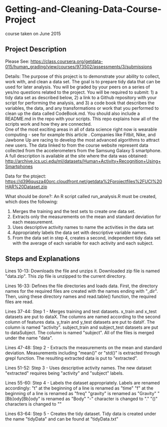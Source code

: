 # Getting-and-Cleaning-Data-Course-Project
course taken on June 2015

## Project Description
Please See: https://class.coursera.org/getdata-015/human_grading/view/courses/973502/assessments/3/submissions

Details: The purpose of this project is to demonstrate your ability to collect, work with, and clean a data set. The goal is to prepare tidy data that can be used for later analysis. You will be graded by your peers on a series of yes/no questions related to the project. You will be required to submit: 1) a tidy data set as described below, 2) a link to a Github repository with your script for performing the analysis, and 3) a code book that describes the variables, the data, and any transformations or work that you performed to clean up the data called CodeBook.md. You should also include a README.md in the repo with your scripts. This repo explains how all of the scripts work and how they are connected.  
One of the most exciting areas in all of data science right now is wearable computing - see for example this article . Companies like Fitbit, Nike, and Jawbone Up are racing to develop the most advanced algorithms to attract new users. The data linked to from the course website represent data collected from the accelerometers from the Samsung Galaxy S smartphone. A full description is available at the site where the data was obtained: 
http://archive.ics.uci.edu/ml/datasets/Human+Activity+Recognition+Using+Smartphones 

Data for the ptoject: https://d396qusza40orc.cloudfront.net/getdata%2Fprojectfiles%2FUCI%20HAR%20Dataset.zip 

What should be done?:
An R script called run_analysis.R must be created, which does the following:
1) Merges the training and the test sets to create one data set.
2) Extracts only the measurements on the mean and standard deviation for each measurement. 
3) Uses descriptive activity names to name the activities in the data set
4) Appropriately labels the data set with descriptive variable names. 
5) From the data set in step 4, creates a second, independent tidy data set with the average of each variable for each activity and each subject.

## Steps and Explanations
Lines 10-13: Downloads the file and unzips it.
Downloaded zip file is named "data.zip".
This zip file is unzipped to the current directory.

Lines 16-33: Defines the file directories and loads data.
First, the directory names for the required files are created with the names ending with "_dir".
Then, using these directory names and read.table() function, the required files are read.

Lines 37-44: Step 1 - Merges training and test datasets.
x_train and x_test datasets are put to dataX. The columns are named according to the second column of features data.
y_train and y_test datasets are put to dataY. The column is named "activity".
subject_train and subject_test datasets are put to dataSubject. The column is named "subject".
All of the files is merged under the name "data".

Lines 47-48: Step 2 - Extracts the measurements on the mean and standard deviation.
Measurements including "mean()" or "std()" is extracted through grepl function.
The resulting extracted data is put to "extracted".

Lines 51-52: Step 3 - Uses descriptive activity names.
The new dataset "extracted" requires being "activity" and "subject" labels.

Lines 55-60: Step 4 - Labels the dataset appropriately.
Labels are renamed accordingly: 
"t" at the beginning of a line is renamed as "time"
"f" at the beginning of a line is renamed as "freq"
"gravity" is renamed as "Gravity"
"[Bb]ody[Bb]ody" is renamed as "Body"
"-" character is changed to "."
"()" characters is changed to ""

Lines 63-64: Step 5 - Creates the tidy dataset.
Tidy data is created under the name "tidyData" and can be found at "tidyData.txt"